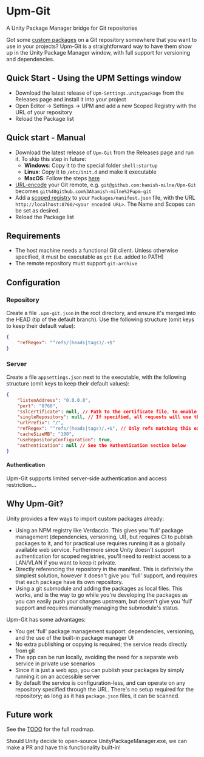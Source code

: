 # Upm-Git

A Unity Package Manager bridge for Git repositories

Got some [custom packages](https://docs.unity3d.com/Manual/CustomPackages.html) on a Git repository somewhere that you want to use in your projects? Upm-Git is a straightforward way to have them show up in the Unity Package Manager window, with full support for versioning and dependencies.

## Quick Start - Using the UPM Settings window

* Download the latest release of `Upm-Settings.unitypackage` from the Releases page and install it into your project
* Open Editor -> Settings -> UPM and add a new Scoped Registry with the URL of your repository
* Reload the Package list

## Quick start - Manual

* Download the latest release of `Upm-Git` from the Releases page and run it. To skip this step in future:
  * **Windows**: Copy it to the special folder `shell:startup`
  * **Linux**: Copy it to `/etc/init.d` and make it executable
  * **MacOS**: Follow the steps [here](https://support.apple.com/kb/ph25590?locale=en_GB)
* [URL-encode](https://meyerweb.com/eric/tools/dencoder/) your Git remote, e.g. `git@github.com:hamish-milne/Upm-Git` becomes `git%40github.com%3Ahamish-milne%2Fupm-git`
* Add a [scoped registry](https://docs.unity3d.com/Manual/upm-scoped.html) to your `Packages/manifest.json` file, with the URL `http://localhost:8760/<your encoded URL>`. The Name and Scopes can be set as desired.
* Reload the Package list

## Requirements

* The host machine needs a functional Git client. Unless otherwise specified, it must be executable as `git` (i.e. added to PATH)
* The remote repository must support `git-archive`

## Configuration

### Repository

Create a file `.upm-git.json` in the root directory, and ensure it's merged into the HEAD (tip of the default branch).
Use the following structure (omit keys to keep their default value):

```json
{
	"refRegex": "^refs/(heads|tags)/.+$"
}
```

### Server

Create a file `appsettings.json` next to the executable, with the following structure (omit keys to keep their default values):

```json
{
	"listenAddress": "0.0.0.0",
	"port": "8760",
	"sslCertificate": null, // Path to the certificate file, to enable TLS
	"singleRepository": null, // If specified, all requests will use this git remote; otherwise the URL encoding scheme is used
	"urlPrefix": "/",
	"refRegex": "^refs/(heads|tags)/.+$", // Only refs matching this expression will be scanned for packages
	"cacheSizeMB": "100",
	"useRepositoryConfiguration": true,
	"authentication": null // See the Authentication section below
}
```

#### Authentication

Upm-Git supports limited server-side authentication and access restriction...

## Why Upm-Git?

Unity provides a few ways to import custom packages already:

* Using an NPM registry like Verdaccio. This gives you 'full' package management (dependencies, versioning, UI), but requires CI to publish packages to it, and for practical use requires running it as a globally available web service. Furthermore since Unity doesn't support authentication for scoped registries, you'll need to restrict access to a LAN/VLAN if you want to keep it private.
* Directly referencing the repository in the manifest. This is definitely the simplest solution, however it doesn't give you 'full' support, and requires that each package have its own repository.
* Using a git submodule and adding the packages as local files. This works, and is the way to go while you're developing the packages as you can easily push your changes upstream, but doesn't give you 'full' support and requires manually managing the submodule's status.

Upm-Git has some advantages:

* You get 'full' package management support: dependencies, versioning, and the use of the built-in package manager UI
* No extra publishing or copying is required; the service reads directly from git
* The app can be run locally, avoiding the need for a separate web service in private use scenarios
* Since it is just a web app, you can publish your packages by simply running it on an accessible server
* By default the service is configuration-less, and can operate on any repository specified through the URL. There's no setup required for the repository; as long as it has `package.json` files, it can be scanned.

## Future work

See the [TODO](/TODO) for the full roadmap.

Should Unity decide to open-source UnityPackageManager.exe, we can make a PR and have this functionality built-in!
